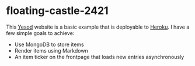 # floating-castle-2421

This [Yesod][] website is a basic example that is deployable to [Heroku][].
I have a few simple goals to achieve:

 * Use MongoDB to store items
 * Render items using Markdown
 * An item ticker on the frontpage that loads new entries asynchronously

 [Yesod]: yesodweb.com
 [Heroku]: heroku.com
